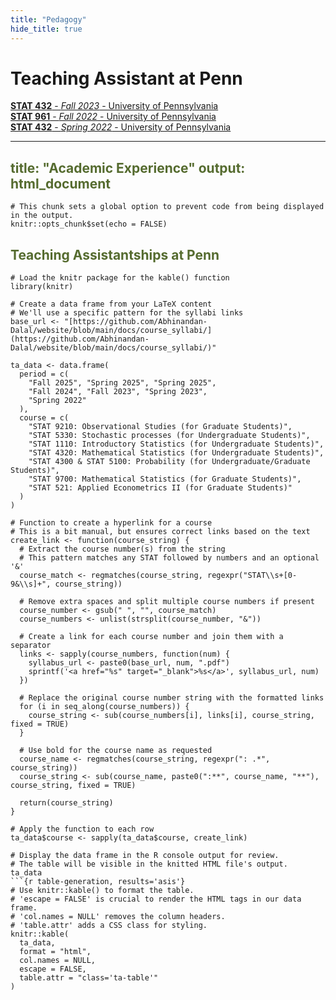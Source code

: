 ```yaml
---
title: "Pedagogy"
hide_title: true
---
```


# Teaching Assistant at Penn
[**STAT 432** - *Fall 2023* - University of Pennsylvania](https://apps.wharton.upenn.edu/syllabi/2022A/STAT432001/)
<br>
[**STAT 961** - *Fall 2022* - University of Pennsylvania](https://katsevich-teaching.github.io/stat-9610-fall-2022/)
<br>
[**STAT 432** - *Spring 2022* - University of Pennsylvania](https://apps.wharton.upenn.edu/syllabi/2022A/STAT432001/)

---
title: "Academic Experience"
output: html_document
---

```{r setup, include=FALSE}
# This chunk sets a global option to prevent code from being displayed in the output.
knitr::opts_chunk$set(echo = FALSE)
```

<!-- Add custom CSS to style the table and define the color variable -->
<style>
  :root {
    --olive-color: #556B2F; /* Define a CSS variable for the olive color */
  }
  
  /* Style the main title */
  h2 {
    color: var(--olive-color);
  }
  
  /* Style the table to remove borders and padding */
  .ta-table td {
    border: none;
    padding: 10px 0; /* Adjust padding to control spacing between rows */
  }
  
  .ta-table {
    border-collapse: collapse; /* Prevents gaps between cells */
    width: 100%;
  }

  /* Style the first column specifically for the year and semester text */
  .ta-table td:first-child {
    font-weight: bold;
    color: var(--olive-color);
    padding-right: 20px; /* Add some space between the columns */
  }
  
  /* Add a border to the bottom of each row for separation */
  .ta-table tr:not(:last-child) {
    border-bottom: 1px solid #ddd;
  }
</style>

## Teaching Assistantships at Penn

```{r data-frame-preview}
# Load the knitr package for the kable() function
library(knitr)

# Create a data frame from your LaTeX content
# We'll use a specific pattern for the syllabi links
base_url <- "[https://github.com/Abhinandan-Dalal/website/blob/main/docs/course_syllabi/](https://github.com/Abhinandan-Dalal/website/blob/main/docs/course_syllabi/)"

ta_data <- data.frame(
  period = c(
    "Fall 2025", "Spring 2025", "Spring 2025",
    "Fall 2024", "Fall 2023", "Spring 2023",
    "Spring 2022"
  ),
  course = c(
    "STAT 9210: Observational Studies (for Graduate Students)",
    "STAT 5330: Stochastic processes (for Undergraduate Students)",
    "STAT 1110: Introductory Statistics (for Undergraduate Students)",
    "STAT 4320: Mathematical Statistics (for Undergraduate Students)",
    "STAT 4300 & STAT 5100: Probability (for Undergraduate/Graduate Students)",
    "STAT 9700: Mathematical Statistics (for Graduate Students)",
    "STAT 521: Applied Econometrics II (for Graduate Students)"
  )
)

# Function to create a hyperlink for a course
# This is a bit manual, but ensures correct links based on the text
create_link <- function(course_string) {
  # Extract the course number(s) from the string
  # This pattern matches any STAT followed by numbers and an optional '&'
  course_match <- regmatches(course_string, regexpr("STAT\\s+[0-9&\\s]+", course_string))
  
  # Remove extra spaces and split multiple course numbers if present
  course_number <- gsub(" ", "", course_match)
  course_numbers <- unlist(strsplit(course_number, "&"))
  
  # Create a link for each course number and join them with a separator
  links <- sapply(course_numbers, function(num) {
    syllabus_url <- paste0(base_url, num, ".pdf")
    sprintf('<a href="%s" target="_blank">%s</a>', syllabus_url, num)
  })
  
  # Replace the original course number string with the formatted links
  for (i in seq_along(course_numbers)) {
    course_string <- sub(course_numbers[i], links[i], course_string, fixed = TRUE)
  }
  
  # Use bold for the course name as requested
  course_name <- regmatches(course_string, regexpr(": .*", course_string))
  course_string <- sub(course_name, paste0(":**", course_name, "**"), course_string, fixed = TRUE)
  
  return(course_string)
}

# Apply the function to each row
ta_data$course <- sapply(ta_data$course, create_link)

# Display the data frame in the R console output for review.
# The table will be visible in the knitted HTML file's output.
ta_data
```{r table-generation, results='asis'}
# Use knitr::kable() to format the table.
# 'escape = FALSE' is crucial to render the HTML tags in our data frame.
# 'col.names = NULL' removes the column headers.
# 'table.attr' adds a CSS class for styling.
knitr::kable(
  ta_data, 
  format = "html", 
  col.names = NULL, 
  escape = FALSE,
  table.attr = "class='ta-table'"
)
```





<!-- Add a style tag with CSS to control the layout -->
<style>
  .content-container {
    display: flex;
    align-items: flex-start;
  }
  .text-container {
    flex-grow: 1;
  }

  .side-image {
    margin-top: 5px;
    margin-left: 30px; /* Adjust the space between the image and the text */
    max-width: 40%; /* Adjust the width of the image */
    border-radius: 2%; /* Make the image circular */
    overflow: hidden; /* Hide anything outside of the circle */
  }

  /* Responsive design for smaller screens */
  @media (max-width: 768px) {
    .side-image {
      max-width: 100%;
      margin-left: 0;
      margin-bottom: 20px;
    }

    .content-container {
      flex-direction: column;
    }
  }
</style>

